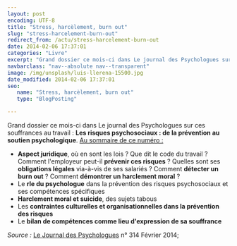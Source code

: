 ```yaml
---
layout: post
encoding: UTF-8
title: "Stress, harcèlement, burn out"
slug: "stress-harcelement-burn-out"
redirect_from: /actu/stress-harcelement-burn-out
date: 2014-02-06 17:37:01
categories: "Livre"
excerpt: "Grand dossier ce mois-ci dans Le journal des Psychologues sur ces souffrances au travail : **Les risques psychosociaux : de la prévention au soutien psychologique**."
navbarclass: "nav--absolute nav--transparent"
image: /img/unsplash/luis-llerena-15500.jpg
date_modified: 2014-02-06 17:37:01
seo:
   name: "Stress, harcèlement, burn out"
   type: "BlogPosting"

---
```

Grand dossier ce mois-ci dans Le journal des Psychologues sur ces souffrances au travail : **Les risques psychosociaux : de la prévention au soutien psychologique**.
<u>Au sommaire de ce numéro :  
</u>  
- **Aspect juridique**, où en sont les lois ? Que dit le code du travail ? Comment l'employeur peut-il **prévenir ces risques** ? Quelles sont ses **obligations légales** via-à-vis de ses salariés ? Comment **détecter un burn out** ? Comment **démontrer un harclement moral** ?
- Le **rle du psychologue** dans la prévention des risques psychosociaux et ses compétences spécifiques
- **Harclement moral et suicide**, des sujets tabous
- Les **contraintes culturelles et organisationnelles dans la prévention des risques**
- Le **bilan de compétences comme lieu d'expression de sa souffrance**

  
_Source :_ [Le Journal des Psychologues](http://www.jdpsychologues.fr/) n° 314 Février 2014;